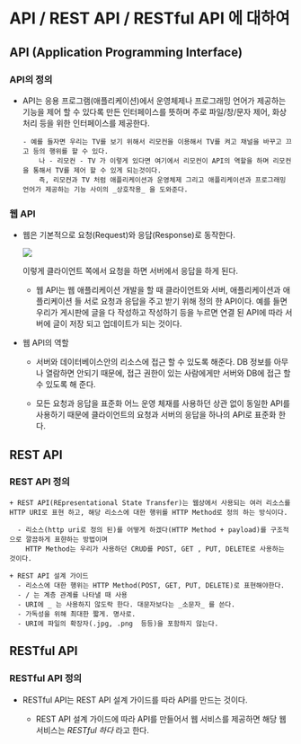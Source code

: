 # API / REST API / RESTful API 에 대하여

## API (Application Programming Interface)

 ### API의 정의

  + API는 응용 프로그램(애플리케이션)에서 운영체제나 프로그래밍 언어가 제공하는 기능을 
    제어 할 수 있다록 만든 인터페이스를 뜻하며
    주로 파일/창/문자 제어, 화상 처리 등을 위한 인터페이스를 제공한다. 

        - 예를 들자면 우리는 TV를 보기 위해서 리모컨을 이용해서 TV를 켜고 채널을 바꾸고 끄고 등의 행위를 할 수 있다.
            나 - 리모컨 - TV 가 이렇게 있다면 여기에서 리모컨이 API의 역할을 하며 리모컨을 통해서 TV를 제어 할 수 있게 되는것이다.
            즉, 리모컨과 TV 처럼 애플리케이션과 운영체제 그리고 애플리케이션과 프로그래밍 언어가 제공하는 기능 사이의 _상호작용_ 을 도와준다.

### 웹 API

  + 웹은 기본적으로 요청(Request)와 응답(Response)로 동작한다.

    ![](https://velog.velcdn.com/images%2Ftaeha7b%2Fpost%2F60b3813e-6a51-4598-a412-62e4267a7e00%2F%EC%9A%94%EC%B2%AD%EA%B3%BC%20%EC%9D%91%EB%8B%B5.png)
    
    이렇게 클라이언트 쪽에서 요청을 하면 서버에서 응답을 하게 된다.

    - 웹 API는 웹 애플리케이션 개발을 할 때 클라이언트와 서버, 애플리케이션과 애플리케이션 들 서로 요청과 응답을 주고 받기 위해 정의 한 API이다.
        예를 들면 우리가 게시판에 글을 다 작성하고 작성하기 등을 누르면 연결 된 API에 따라 서버에 글이 저장 되고 업데이트가 되는 것이다. 

  + 웹 API의 역할
    - 서버와 데이터베이스안의 리소스에 접근 할 수 있도록 해준다.
       DB 정보를 아무나 열람하면 안되기 때문에, 접근 권한이 있는 사람에게만 서버와 DB에 접근 할 수 있도록 해 준다.

    - 모든 요청과 응답을 표준화
       어느 운영 체재를 사용하던 상관 없이 동일한 API를 사용하기 때문에 클라이언트의 요청과 서버의 응답을 하나의 API로 표준화 한다.

## REST API 

  ### REST API 정의

    + REST API(REpresentational State Transfer)는 웹상에서 사용되는 여러 리소스를 HTTP URI로 표현 하고, 해당 리소스에 대한 행위를 HTTP Method로 정의 하는 방식이다.

      - 리소스(http uri로 정의 된)를 어떻게 하겠다(HTTP Method + payload)를 구조적으로 깔끔하게 표햔하는 방법이며
        HTTP Method는 우리가 사용하던 CRUD를 POST, GET , PUT, DELETE로 사용하는 것이다.
    
    + REST API 설계 가이드
      - 리소스에 대한 행위는 HTTP Method(POST, GET, PUT, DELETE)로 표현해야한다.
      - / 는 계층 관계를 나타낼 때 사용
      - URI에 _ 는 사용하지 않도락 한다. 대문자보다는 _소문자_ 를 쓴다.
      - 가독성을 위해 최대한 짧게. 명사로.
      - URI에 파일의 확장자(.jpg, .png  등등)을 포함하지 않는다.

## RESTful API 

 ### RESTful API 정의

  + RESTful API는 REST API 설계 가이드를 따라 API를 만드는 것이다.

    - REST API 설계 가이드에 따라 API를 만들어서 웹 서비스를 제공하면 해당 웹 서비스는 _RESTful 하다_ 라고 한다.